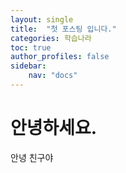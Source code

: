 ```yaml
---
layout: single
title:  "첫 포스팅 입니다."
categories: 학습나라
toc: true
author_profiles: false
sidebar:
    nav: "docs"
---
```


# 안녕하세요.

안녕 친구야
